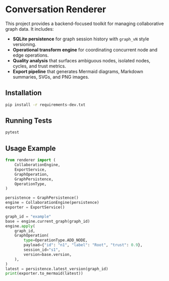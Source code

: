 # Conversation Renderer

This project provides a backend-focused toolkit for managing collaborative graph data. It includes:

- **SQLite persistence** for graph session history with `graph_vN` style versioning.
- **Operational transform engine** for coordinating concurrent node and edge operations.
- **Quality analysis** that surfaces ambiguous nodes, isolated nodes, cycles, and trust metrics.
- **Export pipeline** that generates Mermaid diagrams, Markdown summaries, SVGs, and PNG images.

## Installation

```bash
pip install -r requirements-dev.txt
```

## Running Tests

```bash
pytest
```

## Usage Example

```python
from renderer import (
    CollaborationEngine,
    ExportService,
    GraphOperation,
    GraphPersistence,
    OperationType,
)

persistence = GraphPersistence()
engine = CollaborationEngine(persistence)
exporter = ExportService()

graph_id = "example"
base = engine.current_graph(graph_id)
engine.apply(
    graph_id,
    GraphOperation(
        type=OperationType.ADD_NODE,
        payload={"id": "n1", "label": "Root", "trust": 0.9},
        session_id="s1",
        version=base.version,
    ),
)
latest = persistence.latest_version(graph_id)
print(exporter.to_mermaid(latest))
```
